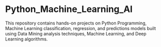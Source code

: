 # Python_Machine_Learning_AI
This repository contains hands-on projects on Python Programming, Machine Learning classification, regression, and predictions models built using Data Mining analysis techniques, Machine Learning, and Deep Learning algorithms. 
